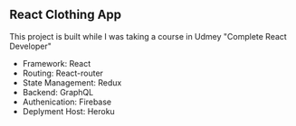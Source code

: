 ## React Clothing App

This project is built while I was taking a course in Udmey "Complete React Developer"

 - Framework: React
 - Routing: React-router
 - State Management: Redux
 - Backend: GraphQL
 - Authenication: Firebase
 - Deplyment Host: Heroku